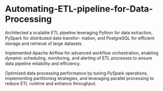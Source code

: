 # Automating-ETL-pipeline-for-Data-Processing
Architected a scalable ETL pipeline leveraging Python for data extraction, PySpark for distributed data transfor-
mation, and PostgreSQL for eﬀicient storage and retrieval of large datasets.

Implemented Apache Airflow for advanced workflow orchestration, enabling dynamic scheduling, monitoring, and
alerting of ETL processes to ensure data pipeline reliability and eﬀiciency.

Optimized data processing performance by tuning PySpark operations, implementing partitioning strategies, and
leveraging parallel processing to reduce ETL runtime and enhance throughput.
